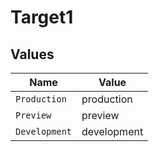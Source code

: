 # Target1


## Values

| Name          | Value         |
| ------------- | ------------- |
| `Production`  | production    |
| `Preview`     | preview       |
| `Development` | development   |